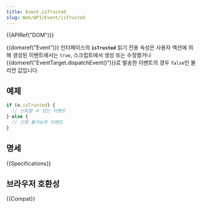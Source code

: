 ```yaml
---
title: Event.isTrusted
slug: Web/API/Event/isTrusted
---
```

{{APIRef("DOM")}}

{{domxref("Event")}} 인터페이스의 **`isTrusted`** 읽기 전용 속성은 사용자 액션에 의해 생성된 이벤트에서는 `true`, 스크립트에서 생성 또는 수정했거나 {{domxref("EventTarget.dispatchEvent()")}}로 발송한 이벤트의 경우 `false`인 불리언 값입니다.

## 예제

```js
if (e.isTrusted) {
  // 신뢰할 수 있는 이벤트
} else {
  // 신뢰 불가능한 이벤트
}
```

## 명세

{{Specifications}}

## 브라우저 호환성

{{Compat}}
